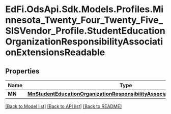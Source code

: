 # EdFi.OdsApi.Sdk.Models.Profiles.Minnesota_Twenty_Four_Twenty_Five_SISVendor_Profile.StudentEducationOrganizationResponsibilityAssociationExtensionsReadable

## Properties

Name | Type | Description | Notes
------------ | ------------- | ------------- | -------------
**MN** | [**MnStudentEducationOrganizationResponsibilityAssociationExtensionReadable**](MnStudentEducationOrganizationResponsibilityAssociationExtensionReadable.md) |  | [optional] 

[[Back to Model list]](../README.md#documentation-for-models) [[Back to API list]](../README.md#documentation-for-api-endpoints) [[Back to README]](../README.md)

